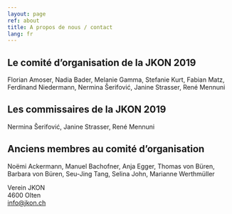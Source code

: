 ```yaml
---
layout: page
ref: about
title: A propos de nous / contact
lang: fr
---
```


## Le comité d’organisation de la JKON 2019

Florian Amoser, Nadia Bader, Melanie Gamma, Stefanie Kurt, Fabian Matz, Ferdinand Niedermann, Nermina Šerifović, Janine Strasser, René Mennuni

## Les commissaires de la JKON 2019

Nermina Šerifović, Janine Strasser, René Mennuni

## Anciens membres au comité d’organisation

Noëmi Ackermann, Manuel Bachofner, Anja Egger, Thomas von Büren, Barbara von Büren, Seu-Jing Tang, Selina John, Marianne Werthmüller

Verein JKON  
4600 Olten  
[info@jkon.ch](mailto:info@jkon.ch)
